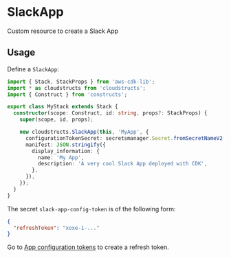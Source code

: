 # SlackApp

Custom resource to create a Slack App

## Usage

Define a `SlackApp`:

```ts
import { Stack, StackProps } from 'aws-cdk-lib';
import * as cloudstructs from 'cloudstructs';
import { Construct } from 'constructs';

export class MyStack extends Stack {
  constructor(scope: Construct, id: string, props?: StackProps) {
    super(scope, id, props);

    new cloudstructs.SlackApp(this, 'MyApp', {
      configurationTokenSecret: secretsmanager.Secret.fromSecretNameV2(this, 'Secret', 'slack-app-config-token'),
      manifest: JSON.stringify({
        display_information: {
          name: 'My App',
          description: 'A very cool Slack App deployed with CDK',
        },
      }),
    });
  }
}
```

The secret `slack-app-config-token` is of the following form:

```json
{
  "refreshToken": "xoxe-1-..."
}
```

Go to [App configuration tokens](https://api.slack.com/authentication/config-tokens) to create
a refresh token.

